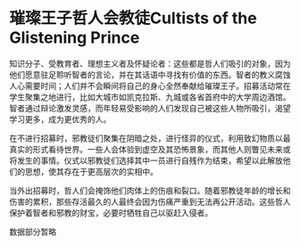 # 璀璨王子哲人会教徒Cultists of the Glistening Prince 

知识分子、受教育者、理想主义者及怀疑论者：这些都是哲人们吸引的对象，因为他们愿意驻足聆听智者的言论，并在其话语中寻找有价值的东西。智者的教义腐蚀人心需要时间；人们并不会瞬间将自己的身心全然奉献给璀璨王子。招募活动常在学生聚集之地进行，比如大城市如凯克拉斯、九城或各省首府中的大学周边酒馆。智者通过辩论激发灵感，而年轻易受影响的人们发现自己被这些人物所吸引，渴望学习更多，成为更优秀的人。

在不进行招募时，邪教徒们聚集在阴暗之处，进行怪异的仪式，利用致幻物质以最真实的形式看待世界。一些人会体验到虚空及其恐怖景象，而其他人则瞥见未来或将发生的事情。仪式以邪教徒们选择其中一员进行自残作为结束，希望以此解放他们的思想，使其存在于更高层次的实相中。

当外出招募时，哲人们会掩饰他们肉体上的伤痕和裂口。随着邪教徒年龄的增长和伤害的累积，那些存活最久的人最终会因为伤痛严重到无法再公开活动。这些哲人保护着智者和邪教的财宝，必要时牺牲自己以驱赶入侵者。

数据部分暂略
